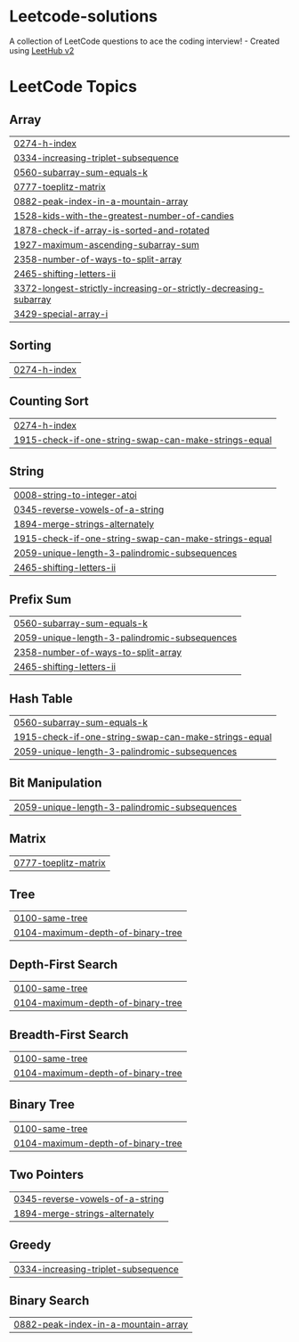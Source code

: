# Leetcode-solutions
A collection of LeetCode questions to ace the coding interview! - Created using [LeetHub v2](https://github.com/arunbhardwaj/LeetHub-2.0)

<!---LeetCode Topics Start-->
# LeetCode Topics
## Array
|  |
| ------- |
| [0274-h-index](https://github.com/dineshkumar-2003/Leetcode-solutions/tree/master/0274-h-index) |
| [0334-increasing-triplet-subsequence](https://github.com/dineshkumar-2003/Leetcode-solutions/tree/master/0334-increasing-triplet-subsequence) |
| [0560-subarray-sum-equals-k](https://github.com/dineshkumar-2003/Leetcode-solutions/tree/master/0560-subarray-sum-equals-k) |
| [0777-toeplitz-matrix](https://github.com/dineshkumar-2003/Leetcode-solutions/tree/master/0777-toeplitz-matrix) |
| [0882-peak-index-in-a-mountain-array](https://github.com/dineshkumar-2003/Leetcode-solutions/tree/master/0882-peak-index-in-a-mountain-array) |
| [1528-kids-with-the-greatest-number-of-candies](https://github.com/dineshkumar-2003/Leetcode-solutions/tree/master/1528-kids-with-the-greatest-number-of-candies) |
| [1878-check-if-array-is-sorted-and-rotated](https://github.com/dineshkumar-2003/Leetcode-solutions/tree/master/1878-check-if-array-is-sorted-and-rotated) |
| [1927-maximum-ascending-subarray-sum](https://github.com/dineshkumar-2003/Leetcode-solutions/tree/master/1927-maximum-ascending-subarray-sum) |
| [2358-number-of-ways-to-split-array](https://github.com/dineshkumar-2003/Leetcode-solutions/tree/master/2358-number-of-ways-to-split-array) |
| [2465-shifting-letters-ii](https://github.com/dineshkumar-2003/Leetcode-solutions/tree/master/2465-shifting-letters-ii) |
| [3372-longest-strictly-increasing-or-strictly-decreasing-subarray](https://github.com/dineshkumar-2003/Leetcode-solutions/tree/master/3372-longest-strictly-increasing-or-strictly-decreasing-subarray) |
| [3429-special-array-i](https://github.com/dineshkumar-2003/Leetcode-solutions/tree/master/3429-special-array-i) |
## Sorting
|  |
| ------- |
| [0274-h-index](https://github.com/dineshkumar-2003/Leetcode-solutions/tree/master/0274-h-index) |
## Counting Sort
|  |
| ------- |
| [0274-h-index](https://github.com/dineshkumar-2003/Leetcode-solutions/tree/master/0274-h-index) |
| [1915-check-if-one-string-swap-can-make-strings-equal](https://github.com/dineshkumar-2003/Leetcode-solutions/tree/master/1915-check-if-one-string-swap-can-make-strings-equal) |
## String
|  |
| ------- |
| [0008-string-to-integer-atoi](https://github.com/dineshkumar-2003/Leetcode-solutions/tree/master/0008-string-to-integer-atoi) |
| [0345-reverse-vowels-of-a-string](https://github.com/dineshkumar-2003/Leetcode-solutions/tree/master/0345-reverse-vowels-of-a-string) |
| [1894-merge-strings-alternately](https://github.com/dineshkumar-2003/Leetcode-solutions/tree/master/1894-merge-strings-alternately) |
| [1915-check-if-one-string-swap-can-make-strings-equal](https://github.com/dineshkumar-2003/Leetcode-solutions/tree/master/1915-check-if-one-string-swap-can-make-strings-equal) |
| [2059-unique-length-3-palindromic-subsequences](https://github.com/dineshkumar-2003/Leetcode-solutions/tree/master/2059-unique-length-3-palindromic-subsequences) |
| [2465-shifting-letters-ii](https://github.com/dineshkumar-2003/Leetcode-solutions/tree/master/2465-shifting-letters-ii) |
## Prefix Sum
|  |
| ------- |
| [0560-subarray-sum-equals-k](https://github.com/dineshkumar-2003/Leetcode-solutions/tree/master/0560-subarray-sum-equals-k) |
| [2059-unique-length-3-palindromic-subsequences](https://github.com/dineshkumar-2003/Leetcode-solutions/tree/master/2059-unique-length-3-palindromic-subsequences) |
| [2358-number-of-ways-to-split-array](https://github.com/dineshkumar-2003/Leetcode-solutions/tree/master/2358-number-of-ways-to-split-array) |
| [2465-shifting-letters-ii](https://github.com/dineshkumar-2003/Leetcode-solutions/tree/master/2465-shifting-letters-ii) |
## Hash Table
|  |
| ------- |
| [0560-subarray-sum-equals-k](https://github.com/dineshkumar-2003/Leetcode-solutions/tree/master/0560-subarray-sum-equals-k) |
| [1915-check-if-one-string-swap-can-make-strings-equal](https://github.com/dineshkumar-2003/Leetcode-solutions/tree/master/1915-check-if-one-string-swap-can-make-strings-equal) |
| [2059-unique-length-3-palindromic-subsequences](https://github.com/dineshkumar-2003/Leetcode-solutions/tree/master/2059-unique-length-3-palindromic-subsequences) |
## Bit Manipulation
|  |
| ------- |
| [2059-unique-length-3-palindromic-subsequences](https://github.com/dineshkumar-2003/Leetcode-solutions/tree/master/2059-unique-length-3-palindromic-subsequences) |
## Matrix
|  |
| ------- |
| [0777-toeplitz-matrix](https://github.com/dineshkumar-2003/Leetcode-solutions/tree/master/0777-toeplitz-matrix) |
## Tree
|  |
| ------- |
| [0100-same-tree](https://github.com/dineshkumar-2003/Leetcode-solutions/tree/master/0100-same-tree) |
| [0104-maximum-depth-of-binary-tree](https://github.com/dineshkumar-2003/Leetcode-solutions/tree/master/0104-maximum-depth-of-binary-tree) |
## Depth-First Search
|  |
| ------- |
| [0100-same-tree](https://github.com/dineshkumar-2003/Leetcode-solutions/tree/master/0100-same-tree) |
| [0104-maximum-depth-of-binary-tree](https://github.com/dineshkumar-2003/Leetcode-solutions/tree/master/0104-maximum-depth-of-binary-tree) |
## Breadth-First Search
|  |
| ------- |
| [0100-same-tree](https://github.com/dineshkumar-2003/Leetcode-solutions/tree/master/0100-same-tree) |
| [0104-maximum-depth-of-binary-tree](https://github.com/dineshkumar-2003/Leetcode-solutions/tree/master/0104-maximum-depth-of-binary-tree) |
## Binary Tree
|  |
| ------- |
| [0100-same-tree](https://github.com/dineshkumar-2003/Leetcode-solutions/tree/master/0100-same-tree) |
| [0104-maximum-depth-of-binary-tree](https://github.com/dineshkumar-2003/Leetcode-solutions/tree/master/0104-maximum-depth-of-binary-tree) |
## Two Pointers
|  |
| ------- |
| [0345-reverse-vowels-of-a-string](https://github.com/dineshkumar-2003/Leetcode-solutions/tree/master/0345-reverse-vowels-of-a-string) |
| [1894-merge-strings-alternately](https://github.com/dineshkumar-2003/Leetcode-solutions/tree/master/1894-merge-strings-alternately) |
## Greedy
|  |
| ------- |
| [0334-increasing-triplet-subsequence](https://github.com/dineshkumar-2003/Leetcode-solutions/tree/master/0334-increasing-triplet-subsequence) |
## Binary Search
|  |
| ------- |
| [0882-peak-index-in-a-mountain-array](https://github.com/dineshkumar-2003/Leetcode-solutions/tree/master/0882-peak-index-in-a-mountain-array) |
<!---LeetCode Topics End-->